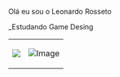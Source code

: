 Olá eu sou o Leonardo Rosseto

_Estudando Game Desing

<table>
  <tr>
    <td>
      <picture>
        <source
          srcset="https://github-readme-stats.vercel.app/api?username=Leonardo-Rosseto12&show_icons=true&theme=blue-green"
          media="(prefers-color-scheme: dark)"
        />
        <source
          srcset="https://github-readme-stats.vercel.app/api?username=Leonardo-Rosseto12&show_icons=true"
          media="(prefers-color-scheme: light), (prefers-color-scheme: no-preference)"
        />
        <img src="https://github-readme-stats.vercel.app/api?username=Leonardo-Rosseto12&show_icons=true" />
      </picture>
    </td>
    <td>
      <p align="right">
        <img src="https://github.com/user-attachments/assets/0823a9af-be2b-47b8-9b56-7c826427ff60" alt="Image" />
      </p>
    </td>
  </tr>
